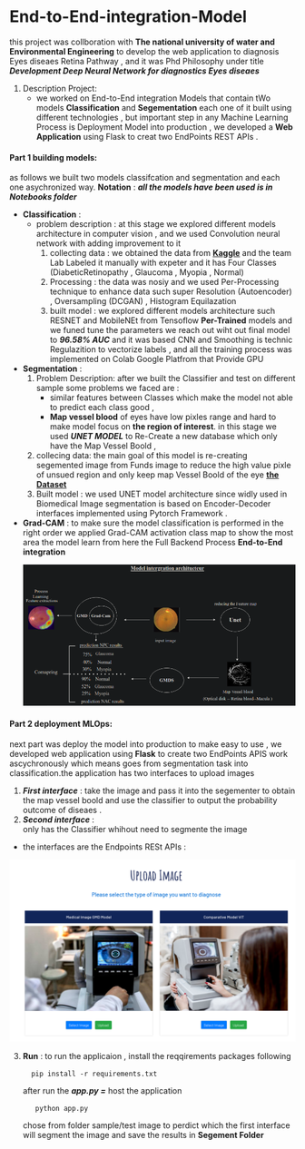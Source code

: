 # End-to-End-integration-Model
this project was collboration with **The national university of water and Environmental Engineering** to develop the web application to diagnosis Eyes diseaes Retina Pathway , and it was Phd Philosophy under title ***Development Deep Neural Network for diagnostics Eyes diseaes***
1. Description Project:
   - we worked on End-to-End integration Models that contain tWo models **Classification** and **Segementation** each one of it built using different technologies , but important step in any Machine Learning Process is Deployment Model into production , we developed a **Web Application** using Flask to creat two EndPoints REST APIs . 

#### Part 1 building models:
as follows we built two models classifcation and segmentation and each one asychronized way. 
**Notation** : ***all the models have been used is in Notebooks folder***

* **Classification** :
    - problem description :
      at this stage we explored different models architecture in computer vision , and we used Convolution neural network with adding improvement to it 
      1. collecting data :
         we obtained the data from [**Kaggle**](https://www.kaggle.com/competitions/diabetic-retinopathy-detection/data) and the team Lab Labeled it manually with expeter and it has Four Classes (DiabeticRetinopathy , Glaucoma , Myopia , Normal)
      2. Processing :
         the data was nosiy and we used Per-Processing technique to enhance data such 
         super Resolution (Autoencoder) , Oversampling (DCGAN) , Histogram Equilazation 
      3. built model :
         we explored different models architecture such RESNET and MobileNEt from Tensoflow **Per-Trained** models and we funed tune the parameters we reach out wiht out final model to ***96.58% AUC*** and it was based CNN and Smoothing is technic Regulazition to vectorize labels , and all the training process was implemented on Colab Google Platfrom that Provide GPU
* **Segmentation** :
    1. Problem Description:
      after we built the Classifier and test on different sample some problems we faced are :
        - similar features between Classes which make the model not able to predict each class good , 
        - **Map vessel blood** of eyes have low pixles range and hard to make model focus on **the region of interest**. in this stage we used ***UNET MODEL***  to Re-Create a new database which only have the Map Vessel Boold , 
    2. collecing data:
       the main goal of this model is re-creating segemented image from Funds image to reduce the high value pixle of unsued region and only keep map Vessel Boold of the eye [**the Dataset**](https://drive.grand-challenge.org/) 
    3. Built model :
       we used UNET model architecture since widly used in Biomedical Image segmentation is based on Encoder-Decoder interfaces implemented using Pytorch Framework . 
* **Grad-CAM** : 
    to make sure the model classification is performed in the right order we applied Grad-CAM activation class map to show the most area the model learn from 
    here the Full Backend Process **End-to-End integration**
    <p align="center">
  <img src="./img/intergration.png" width="650" title="hover text">
     </p>
#### Part 2 deployment MLOps:
next part was deploy the model into production to make easy to use , we developed web application using **Flask** to create two EndPoints APIS  work ascychronously which means goes from segmentation task into classification.the application has two interfaces to upload images 
1. ***First interface*** : 
      take the image and pass it into the segementer to obtain the map vessel boold and use the classifier to output the probability outcome of diseaes . 
2. ***Second interface*** :  
      only has the Classifier whihout need to segmente the image   

* the interfaces are the Endpoints RESt APIs : 
 <p align="center">
  <img src="./img/interfaceapp.png" width="650" title="hover text">
     </p>   

3. **Run** :
     to run the applicaion , install the reqqirements packages following

         pip install -r requirements.txt
     after run the ***app.py =*** host the application 

          python app.py 
    chose from folder sample/test image to perdict which the first interface will segment the image and save the results in **Segement Folder**          






